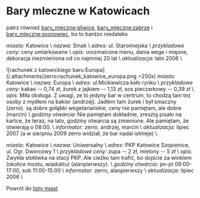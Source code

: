 # Bary mleczne w Katowicach


patrz również [bary_mleczne:gliwice](bary_mleczne/gliwice), [bary_mleczne:zabrze](bary_mleczne/zabrze) i [bary_mleczne:sosnowiec](bary_mleczne/sosnowiec), bo to bardzo niedaleko


*miasto:* Katowice    \\
*nazwa:* Smak        \\
*adres:* ul. Staromiejska       \\
*przykladowe ceny:* ceny umiarkowane  \\
*opis:*  urozmaicone menu, dania wege i mięsne, dekoracja niezmieniona od co najmniej 20 lat \\
*aktualizacja:*   lato 2006   \\



![rachunek z katowickiego baru Europa](/.attachments/zerro:rachunek_katowice_europa.png =250x)
*miasto:*  Katowice    \\
*nazwa:*  Europa   \\
*adres:*  ul.Mickiewicza   koło rynku         \\
*przykladowe ceny:*  kakao -- 0,74 zł, żurek z jajkiem -- 1,13 zł, sos pieczarkowy -- 0,39 zł   \\
*opis:*  Miła obsługa. Z uwagi, ze to jedyny bar w centrum, to chodzą tam tez osoby z mydłem na bakier (andrzej). Jadłem tam żurek i był smaczny (zerro).   są dobre gołąbki wegetariańskie, ceny nie pamiętam, ale dobre (marcin) \\
*godziny otwarcia:*  Nie pamiętam dokładnie, zresztą pisało na kartce, że teraz, na lato, godziny otwarcia są zmienione. Ale pamiętam, że otwierają o 08:00.  \\
*informator:*  zerro, andrzej, marcin   \\
*aktualizacja:* lipiec 2007 (a w sierpniu 2009 zerro widział, że bar nadal istnieje) \\


*miasto:*  Katowice  \\
*nazwa:*   Uniwersalny  \\
*adres:*   PKP Katowice Szopienice, ul. Ogr. Dworcowy 1  \\
*przykladowe ceny:* zupa -- 2 zł, mielony -- 5 zł  \\
*opis:*  Zwykła stołówka na stacji PKP. Ale cieżko tam trafić, bo dojście za winklem (okolice mostu, wiaduktu) (alanpierwszy).  \\
*godziny otwarcia:*  pn-pt 09:00-17:00, sob 11:00-15:00  \\
*informator:*  zerro, alanpierwszy   \\
*aktualizacja:*  lipiec 2006   \\




Powrót do [listy miast](/bary_mleczne)



